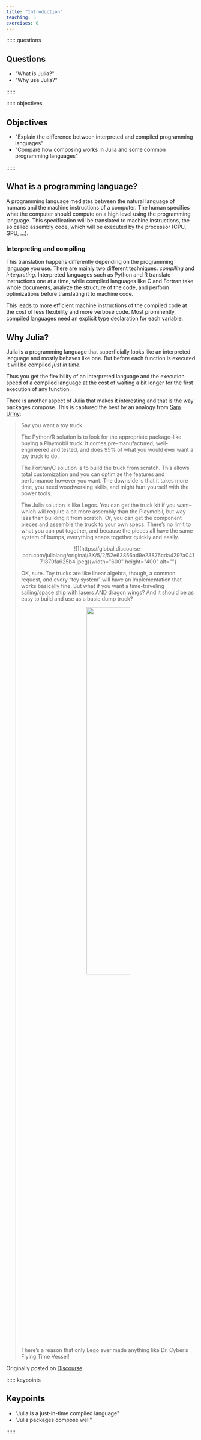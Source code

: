 ```yaml
---
title: "Introduction"
teaching: 5
exercises: 0
---
```


:::::: questions

## Questions

  - "What is Julia?"
  - "Why use Julia?"

::::::

:::::: objectives

## Objectives

  - "Explain the difference between interpreted and compiled programming languages"
  - "Compare how composing works in Julia and some common programming languages"

::::::

## What is a programming language?

A programming language mediates between the natural language of humans and the
machine instructions of a computer.
The human specifies what the computer should compute on a high level using the
programming language.
This specification will be translated to machine instructions, the so called
assembly code, which will be executed by the processor (CPU, GPU, ...).

### Interpreting and compiling

This translation happens differently depending on the programming language you
use.
There are mainly two different techniques: *compiling* and *interpreting*.
Interpreted languages such as Python and R translate instructions one at a
time, while compiled languages like C and Fortran take whole documents, analyze
the structure of the code, and perform optimizations before translating it to
machine code.

This leads to more efficient machine instructions of the compiled code at the
cost of less flexibility and more verbose code.
Most prominently, compiled languages need an explicit type declaration for each
variable.

## Why Julia?

Julia is a programming language that superficially looks like an interpreted
language and mostly behaves like one.
But before each function is executed it will be compiled *just in time*.

Thus you get the flexibility of an interpreted language and the execution speed
of a compiled language at the cost of waiting a bit longer for the first
execution of any function.

There is another aspect of Julia that makes it interesting and that is the way
packages compose.
This is captured the best by an analogy from [Sam Urmy](https://github.com/ElOceanografo):

> Say you want a toy truck.
>
> The Python/R solution is to look for the appropriate package–like buying a
> Playmobil truck. It comes pre-manufactured, well-engineered and tested, and
> does 95% of what you would ever want a toy truck to do.
>
> The Fortran/C solution is to build the truck from scratch. This allows total
> customization and you can optimize the features and performance however you
> want. The downside is that it takes more time, you need woodworking skills,
> and might hurt yourself with the power tools.
>
> The Julia solution is like Legos. You can get the truck kit if you want–which
> will require a bit more assembly than the Playmobil, but way less than
> building it from scratch. Or, you can get the component pieces and assemble
> the truck to your own specs. There’s no limit to what you can put together,
> and because the pieces all have the same system of bumps, everything snaps
> together quickly and easily.
>
> <p align="center">
> ![](https://global.discourse-cdn.com/julialang/original/3X/5/2/52e63856ad9e23876cda4297a04171879fa625b4.jpeg){width="600" height="400" alt=""}
> </p>
>
> OK, sure. Toy trucks are like linear algebra, though, a common request, and
> every “toy system” will have an implementation that works basically fine. But
> what if you want a time-traveling sailing/space ship with lasers AND dragon
> wings? And it should be as easy to build and use as a basic dump truck?
>
> <p align="center">
> <img src="https://global.discourse-cdn.com/julialang/original/3X/2/8/2865d34fb35c181dc3c5c0f0b71915f31310269c.jpeg" alt="" style="width:50%; height:auto;">
> </p>
>
> There’s a reason that only Lego ever made anything like Dr. Cyber’s Flying
> Time Vessel!

Originally posted on [Discourse](https://discourse.julialang.org/t/what-is-the-advantage-of-julia-over-fortran/65964/101).

:::::: keypoints

## Keypoints

  - "Julia is a just-in-time compiled language"
  - "Julia packages compose well"

::::::


